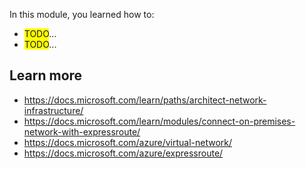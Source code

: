 In this module, you learned how to:

- <span style="background:yellow">TODO</span>...
- <span style="background:yellow">TODO</span>...

## Learn more

- https://docs.microsoft.com/learn/paths/architect-network-infrastructure/
- https://docs.microsoft.com/learn/modules/connect-on-premises-network-with-expressroute/
- https://docs.microsoft.com/azure/virtual-network/
- https://docs.microsoft.com/azure/expressroute/
